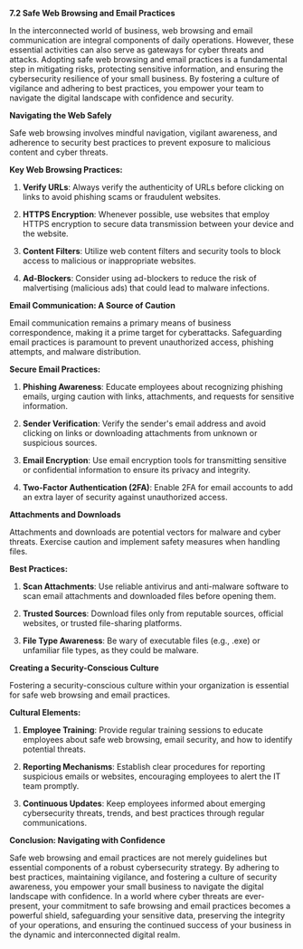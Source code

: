 **7.2 Safe Web Browsing and Email Practices**

In the interconnected world of business, web browsing and email communication are integral components of daily operations. However, these essential activities can also serve as gateways for cyber threats and attacks. Adopting safe web browsing and email practices is a fundamental step in mitigating risks, protecting sensitive information, and ensuring the cybersecurity resilience of your small business. By fostering a culture of vigilance and adhering to best practices, you empower your team to navigate the digital landscape with confidence and security.

**Navigating the Web Safely**

Safe web browsing involves mindful navigation, vigilant awareness, and adherence to security best practices to prevent exposure to malicious content and cyber threats.

**Key Web Browsing Practices:**

1. **Verify URLs**: Always verify the authenticity of URLs before clicking on links to avoid phishing scams or fraudulent websites.

2. **HTTPS Encryption**: Whenever possible, use websites that employ HTTPS encryption to secure data transmission between your device and the website.

3. **Content Filters**: Utilize web content filters and security tools to block access to malicious or inappropriate websites.

4. **Ad-Blockers**: Consider using ad-blockers to reduce the risk of malvertising (malicious ads) that could lead to malware infections.

**Email Communication: A Source of Caution**

Email communication remains a primary means of business correspondence, making it a prime target for cyberattacks. Safeguarding email practices is paramount to prevent unauthorized access, phishing attempts, and malware distribution.

**Secure Email Practices:**

1. **Phishing Awareness**: Educate employees about recognizing phishing emails, urging caution with links, attachments, and requests for sensitive information.

2. **Sender Verification**: Verify the sender's email address and avoid clicking on links or downloading attachments from unknown or suspicious sources.

3. **Email Encryption**: Use email encryption tools for transmitting sensitive or confidential information to ensure its privacy and integrity.

4. **Two-Factor Authentication (2FA)**: Enable 2FA for email accounts to add an extra layer of security against unauthorized access.

**Attachments and Downloads**

Attachments and downloads are potential vectors for malware and cyber threats. Exercise caution and implement safety measures when handling files.

**Best Practices:**

1. **Scan Attachments**: Use reliable antivirus and anti-malware software to scan email attachments and downloaded files before opening them.

2. **Trusted Sources**: Download files only from reputable sources, official websites, or trusted file-sharing platforms.

3. **File Type Awareness**: Be wary of executable files (e.g., .exe) or unfamiliar file types, as they could be malware.

**Creating a Security-Conscious Culture**

Fostering a security-conscious culture within your organization is essential for safe web browsing and email practices.

**Cultural Elements:**

1. **Employee Training**: Provide regular training sessions to educate employees about safe web browsing, email security, and how to identify potential threats.

2. **Reporting Mechanisms**: Establish clear procedures for reporting suspicious emails or websites, encouraging employees to alert the IT team promptly.

3. **Continuous Updates**: Keep employees informed about emerging cybersecurity threats, trends, and best practices through regular communications.

**Conclusion: Navigating with Confidence**

Safe web browsing and email practices are not merely guidelines but essential components of a robust cybersecurity strategy. By adhering to best practices, maintaining vigilance, and fostering a culture of security awareness, you empower your small business to navigate the digital landscape with confidence. In a world where cyber threats are ever-present, your commitment to safe browsing and email practices becomes a powerful shield, safeguarding your sensitive data, preserving the integrity of your operations, and ensuring the continued success of your business in the dynamic and interconnected digital realm.